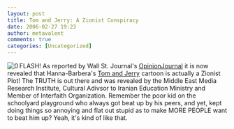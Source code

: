 ```yaml
---
layout: post
title: Tom and Jerry: A Zionist Conspiracy
date: 2006-02-27 19:23
author: metavalent
comments: true
categories: [Uncategorized]
---
```

<!--Lead Photo --><a href="http://www.memri.org/bin/opener_latest.cgi?ID=SD110106"><img src="http://awebcamdarkly.com/images/memri.logo.jpg" align="left" border="0" alt="0" /></a><!-- Commentary -->FLASH! As reported by Wall St. Journal's <a rel="nofollow" href="http://www.opinionjournal.com/best/?id=110008021">OpinionJournal</a> it is now revealed that Hanna-Barbera's <a rel="nofollow" href="http://en.wikipedia.org/wiki/Tom_and_Jerry_%28MGM%29">Tom and Jerry</a> cartoon is actually a Zionist Plot!  The TRUTH is out there and was revealed by the Middle East Media Research Institute, Cultural Adivsor to Iranian Education Ministry and Member of Interfaith Organization.  Remember the poor kid on the schoolyard playground who always got beat up by his peers, and yet, kept doing things so annoying and flat out stupid as to make MORE PEOPLE want to beat him up?  Yeah, it's kind of like that.
